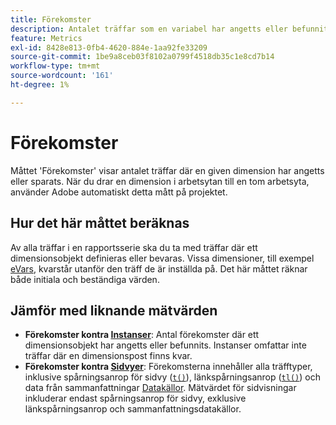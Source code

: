 ```yaml
---
title: Förekomster
description: Antalet träffar som en variabel har angetts eller befunnits vara.
feature: Metrics
exl-id: 8428e813-0fb4-4620-884e-1aa92fe33209
source-git-commit: 1be9a8ceb03f8102a0799f4518db35c1e8cd7b14
workflow-type: tm+mt
source-wordcount: '161'
ht-degree: 1%

---
```


# Förekomster

Måttet &#39;Förekomster&#39; visar antalet träffar där en given dimension har angetts eller sparats. När du drar en dimension i arbetsytan till en tom arbetsyta, använder Adobe automatiskt detta mått på projektet.

## Hur det här måttet beräknas

Av alla träffar i en rapportsserie ska du ta med träffar där ett dimensionsobjekt definieras eller bevaras. Vissa dimensioner, till exempel [eVars](../dimensions/evar.md), kvarstår utanför den träff de är inställda på. Det här måttet räknar både initiala och beständiga värden.

## Jämför med liknande mätvärden

* **Förekomster kontra [Instanser](instances.md)**: Antal förekomster där ett dimensionsobjekt har angetts eller befunnits. Instanser omfattar inte träffar där en dimensionspost finns kvar.
* **Förekomster kontra [Sidvyer](page-views.md)**: Förekomsterna innehåller alla träfftyper, inklusive spårningsanrop för sidvy ([`t()`](/help/implement/vars/functions/t-method.md)), länkspårningsanrop ([`tl()`](/help/implement/vars/functions/tl-method.md)) och data från sammanfattningar [Datakällor](/help/import/data-sources/overview.md). Mätvärdet för sidvisningar inkluderar endast spårningsanrop för sidvy, exklusive länkspårningsanrop och sammanfattningsdatakällor.
